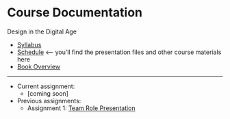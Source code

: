 # Course Documentation
Design in the Digital Age

- [Syllabus](syllabus.md)
- [Schedule](schedule.md) <-- you’ll find the presentation files and other course materials here
- [Book Overview](book-overview.md)

<hr>

- Current assignment:
  - [coming soon]
- Previous assignments:
  - Assignment 1: [Team Role Presentation](assignment01-team-role-presentation/instructions.md)
